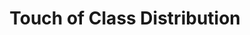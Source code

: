 ---
title: "Touch of Class Distribution"
url: /huntingburg/touch-of-class-distribution/
shop: Möbel
---